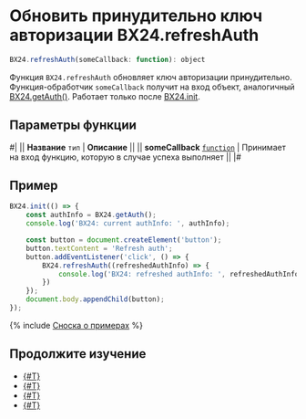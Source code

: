# Обновить принудительно ключ авторизации BX24.refreshAuth

```js
BX24.refreshAuth(someCallback: function): object
```

Функция `BX24.refreshAuth` обновляет ключ авторизации принудительно. Функция-обработчик `someCallback` получит на вход объект, аналогичный [BX24.getAuth()](./bx24-get-auth.md). Работает только после [BX24.init](./bx24-init.md).

## Параметры функции

#|
|| **Название**
`тип` | **Описание** ||
|| **someCallback**
[`function`](../../../api-reference/data-types.md) | Принимает на вход функцию, которую в случае успеха выполняет ||
|#


## Пример

```js
BX24.init(() => {
    const authInfo = BX24.getAuth();
    console.log('BX24: current authInfo: ', authInfo);

    const button = document.createElement('button');
    button.textContent = 'Refresh auth';
    button.addEventListener('click', () => {
        BX24.refreshAuth((refreshedAuthInfo) => {
            console.log('BX24: refreshed authInfo: ', refreshedAuthInfo);
        })
    });
    document.body.appendChild(button);
});
```

{% include [Сноска о примерах](../../../_includes/examples.md) %}

## Продолжите изучение

- [{#T}](./bx24-init.md)
- [{#T}](./bx24-install.md)
- [{#T}](./bx24-install-finish.md)
- [{#T}](./bx24-get-auth.md)